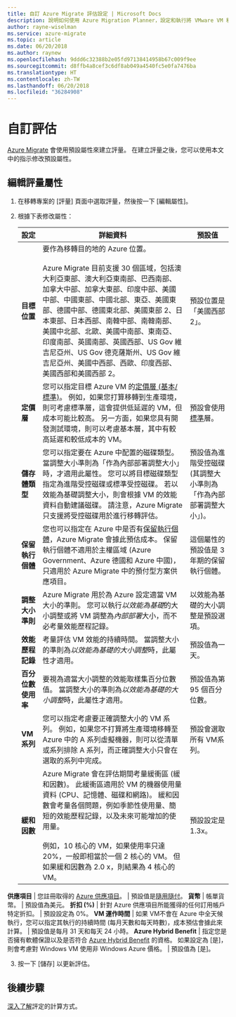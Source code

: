 ```yaml
---
title: 自訂 Azure Migrate 評估設定 | Microsoft Docs
description: 說明如何使用 Azure Migration Planner，設定和執行將 VMware VM 移轉至 Azure 的評估
author: rayne-wiselman
ms.service: azure-migrate
ms.topic: article
ms.date: 06/20/2018
ms.author: raynew
ms.openlocfilehash: 9ddd6c32388b2e05fd97138414958b67c009f9ee
ms.sourcegitcommit: d8ffb4a8cef3c6df8ab049a4540fc5e0fa7476ba
ms.translationtype: HT
ms.contentlocale: zh-TW
ms.lasthandoff: 06/20/2018
ms.locfileid: "36284908"
---
```

# <a name="customize-an-assessment"></a>自訂評估

[Azure Migrate](migrate-overview.md) 會使用預設屬性來建立評量。 在建立評量之後，您可以使用本文中的指示修改預設屬性。


## <a name="edit-assessment-properties"></a>編輯評量屬性

1. 在移轉專案的 [評量] 頁面中選取評量，然後按一下 [編輯屬性]。
2. 根據下表修改屬性：

    **設定** | **詳細資料** | **預設值**
    --- | --- | ---
    **目標位置** | 要作為移轉目的地的 Azure 位置。<br/><br/> Azure Migrate 目前支援 30 個區域，包括澳大利亞東部、澳大利亞東南部、巴西南部、加拿大中部、加拿大東部、印度中部、美國中部、中國東部、中國北部、東亞、美國東部、德國中部、德國東北部、美國東部 2、日本東部、日本西部、南韓中部、南韓南部、美國中北部、北歐、美國中南部、東南亞、印度南部、英國南部、英國西部、US Gov 維吉尼亞州、US Gov 德克薩斯州、US Gov 維吉尼亞州、美國中西部、西歐、印度西部、美國西部和美國西部 2。 |  預設位置是「美國西部 2」。
    **定價層** | 您可以指定目標 Azure VM 的[定價層 (基本/標準)](../virtual-machines/windows/sizes-general.md)。 例如，如果您打算移轉到生產環境，則可考慮標準層，這會提供低延遲的 VM，但成本可能比較高。 另一方面，如果您具有開發測試環境，則可以考慮基本層，其中有較高延遲和較低成本的 VM。 | 預設會使用[標準](../virtual-machines/windows/sizes-general.md)層。
    **儲存體類型** | 您可以指定要在 Azure 中配置的磁碟類型。 當調整大小準則為「作為內部部署調整大小」時，才適用此屬性。 您可以將目標磁碟類型指定為進階受控磁碟或標準受控磁碟。 若以效能為基礎調整大小，則會根據 VM 的效能資料自動建議磁碟。 請注意，Azure Migrate 只支援將受控磁碟用於進行移轉評估。 | 預設值為進階受控磁碟 (其調整大小準則為「作為內部部署調整大小」)。
    **保留執行個體** |  您也可以指定在 Azure 中是否有[保留執行個體](https://azure.microsoft.com/pricing/reserved-vm-instances/)，Azure Migrate 會據此預估成本。 保留執行個體不適用於主權區域 (Azure Government、Azure 德國和 Azure 中國)，只適用於 Azure Migrate 中的預付型方案供應項目。 | 這個屬性的預設值是 3 年期的保留執行個體。
    **調整大小準則** | Azure Migrate 用於為 Azure 設定適當 VM 大小的準則。 您可以執行*以效能為基礎*的大小調整或將 VM 調整為*內部部署*大小，而不必考量效能歷程記錄。 | 以效能為基礎的大小調整是預設選項。
    **效能歷程記錄** | 考量評估 VM 效能的持續時間。 當調整大小的準則為*以效能為基礎的大小調整*時，此屬性才適用。 | 預設值為一天。
    **百分位數使用率** | 要視為適當大小調整的效能取樣集百分位數值。 當調整大小的準則為*以效能為基礎的大小調整*時，此屬性才適用。  | 預設值為第 95 個百分位數。
    **VM 系列** | 您可以指定考慮要正確調整大小的 VM 系列。 例如，如果您不打算將生產環境移轉至 Azure 中的 A 系列虛擬機器，則可以從清單或系列排除 A 系列，而正確調整大小只會在選取的系列中完成。 | 預設會選取所有 VM系列。
    **緩和因數** | Azure Migrate 會在評估期間考量緩衝區 (緩和因數)。 此緩衝區適用於 VM 的機器使用量資料 (CPU、記憶體、磁碟和網路)。 緩和因數會考量各個問題，例如季節性使用量、簡短的效能歷程記錄，以及未來可能增加的使用量。<br/><br/> 例如，10 核心的 VM，如果使用率只達 20%，一般即相當於一個 2 核心的 VM。 但如果緩和因數為 2.0 x，則結果為 4 核心的 VM。 | 預設設定是 1.3x。
    
  **供應項目** | 您註冊取得的 [Azure 供應項目](https://azure.microsoft.com/support/legal/offer-details/)。 | 預設值是[隨用隨付](https://azure.microsoft.com/offers/ms-azr-0003p/)。
    **貨幣** | 帳單貨幣。 | 預設值為美元。
    **折扣 (%)** | 針對 Azure 供應項目所能獲得的任何訂用帳戶特定折扣。 | 預設設定為 0%。
    **VM 運作時間** | 如果 VM不會在 Azure 中全天候執行，您可以指定其執行的持續時間 (每月天數和每天時數)，成本預估會據此來計算。 | 預設值是每月 31 天和每天 24 小時。
    **Azure Hybrid Benefit** | 指定您是否擁有軟體保證以及是否符合 [Azure Hybrid Benefit](https://azure.microsoft.com/pricing/hybrid-use-benefit/) 的資格。 如果設定為 [是]，則會考慮對 Windows VM 使用非 Windows Azure 價格。 | 預設值為 [是]。

3. 按一下 [儲存] 以更新評估。


## <a name="next-steps"></a>後續步驟

[深入了解](concepts-assessment-calculation.md)評定的計算方式。
